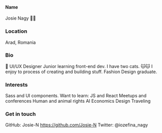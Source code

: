 #### Name

Josie Nagy 💁🏼‍

### Location

Arad, Romania 

### Bio

👋
UI/UX Designer Junior learning front-end dev. 
I have two cats. 🐱🐱
I enjoy to process of creating and building stuff. 
Fashion Design graduate.

### Interests

Sass and UI components. Want to learn: JS and React
Meetups and conferences
Human and animal rights 
AI
Economics
Design 
Traveling

### Get in touch

GitHub: Josie-N https://github.com/Josie-N 
Twitter: @iozefina_nagy